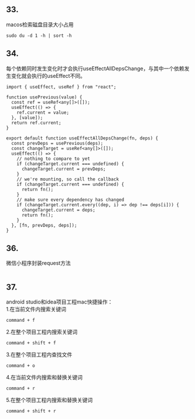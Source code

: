 ## 33.
macos检索磁盘目录大小占用
```
sudo du -d 1 -h | sort -h
```

## 34.
每个依赖同时发生变化时才会执行useEffectAllDepsChange，与其中一个依赖发生变化就会执行的useEffect不同。
```
import { useEffect, useRef } from "react";

function usePrevious(value) {
  const ref = useRef<any[]>([]);
  useEffect(() => {
    ref.current = value;
  }, [value]);
  return ref.current;
}

export default function useEffectAllDepsChange(fn, deps) {
  const prevDeps = usePrevious(deps);
  const changeTarget = useRef<any[]>([]);
  useEffect(() => {
    // nothing to compare to yet
    if (changeTarget.current === undefined) {
      changeTarget.current = prevDeps;
    }
    // we're mounting, so call the callback
    if (changeTarget.current === undefined) {
      return fn();
    }
    // make sure every dependency has changed
    if (changeTarget.current.every((dep, i) => dep !== deps[i])) {
      changeTarget.current = deps;
      return fn();
    }
  }, [fn, prevDeps, deps]);
}
```
## 36.
微信小程序封装request方法
```
```
## 37.
android studio和idea项目工程mac快捷操作：  
1.在当前文件内搜索关键词
```
command + f
```
2.在整个项目工程内搜索关键词
```
command + shift + f
```
3.在整个项目工程内查找文件
```
command + o
```
4.在当前文件内搜索和替换关键词
```
command + r
```
5.在整个项目工程内搜索和替换关键词
```
command + shift + r
```

